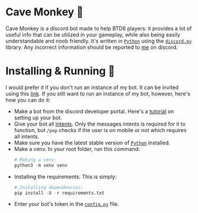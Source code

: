 # Cave Monkey 🎈
Cave Monkey is a discord bot made to help BTD6 players: it provides a lot of useful info that can be utilized in your gameplay, while also being easily understandable and noob friendly. It's written in [`Python`](https://www.python.org/)   using the [`discord.py`](https://github.com/Rapptz/discord.py) library. Any incorrect information should be reported to [me](https://discord.com/users/626333424965386240) on discord.

# Installing & Running 🤖
I would prefer it if you don't run an instance of my bot. It can be invited using this [link](https://discord.com/api/oauth2/authorize?client_id=1069569059257077840&permissions=517543938112&scope=bot). If you still want to run an instance of my bot, however, here's how you can do it:
* Make a bot from the discord developer portal. Here's a [tutorial](https://discordpy.readthedocs.io/en/latest/discord.html) on setting up your bot.
* Give your bot all [intents](https://discordpy.readthedocs.io/en/latest/intents.html). Only the messages intents is required for it to function, but `/pop` checks if the user is on mobile or not which requires all intents.
* Make sure you have the latest stable version of [`Python`](https://www.python.org/) installed.
* Make a venv. In your root folder, run this command:
  ```py
  # Making a venv:
  python3 -m venv venv
  ```
* Installing the requirements. This is simply:
  ```py
  # Installing dependencies:
  pip install -U -r requirements.txt
  ```
* Enter your bot's token in the [`config.py`](https://github.com/its-truce/CaveMonkey/blob/main/main/config.py) file.
